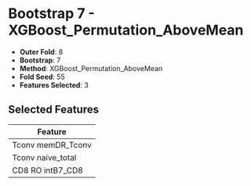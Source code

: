 # Bootstrap 7 - XGBoost_Permutation_AboveMean

- **Outer Fold**: 8
- **Bootstrap**: 7
- **Method**: XGBoost_Permutation_AboveMean
- **Fold Seed**: 55
- **Features Selected**: 3

## Selected Features

| Feature |
|---------|
| Tconv memDR_Tconv |
| Tconv naive_total |
| CD8 RO intB7_CD8 |
